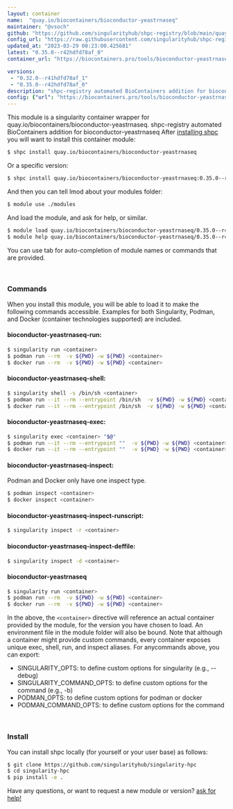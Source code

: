 ```yaml
---
layout: container
name:  "quay.io/biocontainers/bioconductor-yeastrnaseq"
maintainer: "@vsoch"
github: "https://github.com/singularityhub/shpc-registry/blob/main/quay.io/biocontainers/bioconductor-yeastrnaseq/container.yaml"
config_url: "https://raw.githubusercontent.com/singularityhub/shpc-registry/main/quay.io/biocontainers/bioconductor-yeastrnaseq/container.yaml"
updated_at: "2023-03-29 00:23:00.425681"
latest: "0.35.0--r42hdfd78af_0"
container_url: "https://biocontainers.pro/tools/bioconductor-yeastrnaseq"

versions:
 - "0.32.0--r41hdfd78af_1"
 - "0.35.0--r42hdfd78af_0"
description: "shpc-registry automated BioContainers addition for bioconductor-yeastrnaseq"
config: {"url": "https://biocontainers.pro/tools/bioconductor-yeastrnaseq", "maintainer": "@vsoch", "description": "shpc-registry automated BioContainers addition for bioconductor-yeastrnaseq", "latest": {"0.35.0--r42hdfd78af_0": "sha256:9d2bd34842d12a59f65c879b66a67b129c91ce4a209180060512ac6bcbcd83d0"}, "tags": {"0.32.0--r41hdfd78af_1": "sha256:3b71b0bcf818b6e0bc98684602920f304e6972d0f98b58c525e459a0bec27101", "0.35.0--r42hdfd78af_0": "sha256:9d2bd34842d12a59f65c879b66a67b129c91ce4a209180060512ac6bcbcd83d0"}, "docker": "quay.io/biocontainers/bioconductor-yeastrnaseq"}
---
```


This module is a singularity container wrapper for quay.io/biocontainers/bioconductor-yeastrnaseq.
shpc-registry automated BioContainers addition for bioconductor-yeastrnaseq
After [installing shpc](#install) you will want to install this container module:


```bash
$ shpc install quay.io/biocontainers/bioconductor-yeastrnaseq
```

Or a specific version:

```bash
$ shpc install quay.io/biocontainers/bioconductor-yeastrnaseq:0.35.0--r42hdfd78af_0
```

And then you can tell lmod about your modules folder:

```bash
$ module use ./modules
```

And load the module, and ask for help, or similar.

```bash
$ module load quay.io/biocontainers/bioconductor-yeastrnaseq/0.35.0--r42hdfd78af_0
$ module help quay.io/biocontainers/bioconductor-yeastrnaseq/0.35.0--r42hdfd78af_0
```

You can use tab for auto-completion of module names or commands that are provided.

<br>

### Commands

When you install this module, you will be able to load it to make the following commands accessible.
Examples for both Singularity, Podman, and Docker (container technologies supported) are included.

#### bioconductor-yeastrnaseq-run:

```bash
$ singularity run <container>
$ podman run --rm  -v ${PWD} -w ${PWD} <container>
$ docker run --rm  -v ${PWD} -w ${PWD} <container>
```

#### bioconductor-yeastrnaseq-shell:

```bash
$ singularity shell -s /bin/sh <container>
$ podman run --it --rm --entrypoint /bin/sh  -v ${PWD} -w ${PWD} <container>
$ docker run --it --rm --entrypoint /bin/sh  -v ${PWD} -w ${PWD} <container>
```

#### bioconductor-yeastrnaseq-exec:

```bash
$ singularity exec <container> "$@"
$ podman run --it --rm --entrypoint ""  -v ${PWD} -w ${PWD} <container> "$@"
$ docker run --it --rm --entrypoint ""  -v ${PWD} -w ${PWD} <container> "$@"
```

#### bioconductor-yeastrnaseq-inspect:

Podman and Docker only have one inspect type.

```bash
$ podman inspect <container>
$ docker inspect <container>
```

#### bioconductor-yeastrnaseq-inspect-runscript:

```bash
$ singularity inspect -r <container>
```

#### bioconductor-yeastrnaseq-inspect-deffile:

```bash
$ singularity inspect -d <container>
```



#### bioconductor-yeastrnaseq

```bash
$ singularity run <container>
$ podman run --rm  -v ${PWD} -w ${PWD} <container>
$ docker run --rm  -v ${PWD} -w ${PWD} <container>
```


In the above, the `<container>` directive will reference an actual container provided
by the module, for the version you have chosen to load. An environment file in the
module folder will also be bound. Note that although a container
might provide custom commands, every container exposes unique exec, shell, run, and
inspect aliases. For anycommands above, you can export:

 - SINGULARITY_OPTS: to define custom options for singularity (e.g., --debug)
 - SINGULARITY_COMMAND_OPTS: to define custom options for the command (e.g., -b)
 - PODMAN_OPTS: to define custom options for podman or docker
 - PODMAN_COMMAND_OPTS: to define custom options for the command

<br>

### Install

You can install shpc locally (for yourself or your user base) as follows:

```bash
$ git clone https://github.com/singularityhub/singularity-hpc
$ cd singularity-hpc
$ pip install -e .
```

Have any questions, or want to request a new module or version? [ask for help!](https://github.com/singularityhub/singularity-hpc/issues)